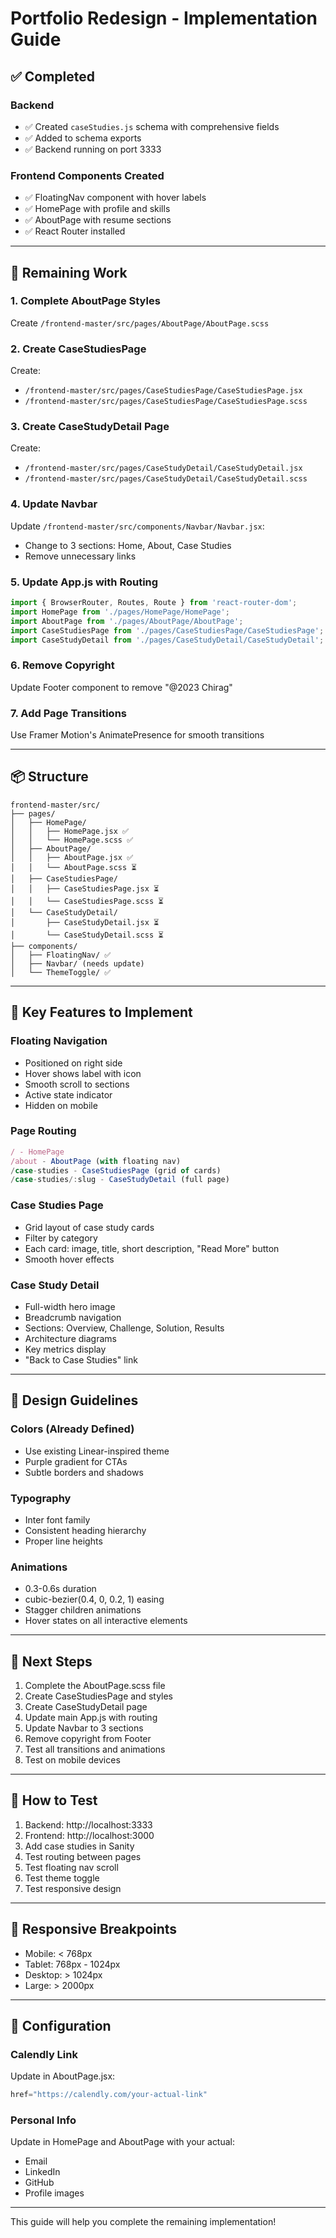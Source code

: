 # Portfolio Redesign - Implementation Guide

## ✅ Completed

### Backend
- ✅ Created `caseStudies.js` schema with comprehensive fields
- ✅ Added to schema exports
- ✅ Backend running on port 3333

### Frontend Components Created
- ✅ FloatingNav component with hover labels
- ✅ HomePage with profile and skills
- ✅ AboutPage with resume sections
- ✅ React Router installed

---

## 🚧 Remaining Work

### 1. Complete AboutPage Styles
Create `/frontend-master/src/pages/AboutPage/AboutPage.scss`

### 2. Create CaseStudiesPage
Create:
- `/frontend-master/src/pages/CaseStudiesPage/CaseStudiesPage.jsx`
- `/frontend-master/src/pages/CaseStudiesPage/CaseStudiesPage.scss`

### 3. Create CaseStudyDetail Page
Create:
- `/frontend-master/src/pages/CaseStudyDetail/CaseStudyDetail.jsx`
- `/frontend-master/src/pages/CaseStudyDetail/CaseStudyDetail.scss`

### 4. Update Navbar
Update `/frontend-master/src/components/Navbar/Navbar.jsx`:
- Change to 3 sections: Home, About, Case Studies
- Remove unnecessary links

### 5. Update App.js with Routing
```javascript
import { BrowserRouter, Routes, Route } from 'react-router-dom';
import HomePage from './pages/HomePage/HomePage';
import AboutPage from './pages/AboutPage/AboutPage';
import CaseStudiesPage from './pages/CaseStudiesPage/CaseStudiesPage';
import CaseStudyDetail from './pages/CaseStudyDetail/CaseStudyDetail';
```

### 6. Remove Copyright
Update Footer component to remove "@2023 Chirag"

### 7. Add Page Transitions
Use Framer Motion's AnimatePresence for smooth transitions

---

## 📦 Structure

```
frontend-master/src/
├── pages/
│   ├── HomePage/
│   │   ├── HomePage.jsx ✅
│   │   └── HomePage.scss ✅
│   ├── AboutPage/
│   │   ├── AboutPage.jsx ✅
│   │   └── AboutPage.scss ⏳
│   ├── CaseStudiesPage/
│   │   ├── CaseStudiesPage.jsx ⏳
│   │   └── CaseStudiesPage.scss ⏳
│   └── CaseStudyDetail/
│       ├── CaseStudyDetail.jsx ⏳
│       └── CaseStudyDetail.scss ⏳
├── components/
│   ├── FloatingNav/ ✅
│   ├── Navbar/ (needs update)
│   └── ThemeToggle/ ✅
```

---

## 🎯 Key Features to Implement

### Floating Navigation
- Positioned on right side
- Hover shows label with icon
- Smooth scroll to sections
- Active state indicator
- Hidden on mobile

### Page Routing
```javascript
/ - HomePage
/about - AboutPage (with floating nav)
/case-studies - CaseStudiesPage (grid of cards)
/case-studies/:slug - CaseStudyDetail (full page)
```

### Case Studies Page
- Grid layout of case study cards
- Filter by category
- Each card: image, title, short description, "Read More" button
- Smooth hover effects

### Case Study Detail
- Full-width hero image
- Breadcrumb navigation
- Sections: Overview, Challenge, Solution, Results
- Architecture diagrams
- Key metrics display
- "Back to Case Studies" link

---

## 🎨 Design Guidelines

### Colors (Already Defined)
- Use existing Linear-inspired theme
- Purple gradient for CTAs
- Subtle borders and shadows

### Typography
- Inter font family
- Consistent heading hierarchy
- Proper line heights

### Animations
- 0.3-0.6s duration
- cubic-bezier(0.4, 0, 0.2, 1) easing
- Stagger children animations
- Hover states on all interactive elements

---

## 📝 Next Steps

1. Complete the AboutPage.scss file
2. Create CaseStudiesPage and styles
3. Create CaseStudyDetail page
4. Update main App.js with routing
5. Update Navbar to 3 sections
6. Remove copyright from Footer
7. Test all transitions and animations
8. Test on mobile devices

---

## 🚀 How to Test

1. Backend: http://localhost:3333
2. Frontend: http://localhost:3000
3. Add case studies in Sanity
4. Test routing between pages
5. Test floating nav scroll
6. Test theme toggle
7. Test responsive design

---

## 📱 Responsive Breakpoints

- Mobile: < 768px
- Tablet: 768px - 1024px
- Desktop: > 1024px
- Large: > 2000px

---

## 🔧 Configuration

### Calendly Link
Update in AboutPage.jsx:
```javascript
href="https://calendly.com/your-actual-link"
```

### Personal Info
Update in HomePage and AboutPage with your actual:
- Email
- LinkedIn
- GitHub
- Profile images

---

This guide will help you complete the remaining implementation!

